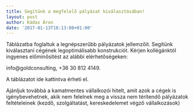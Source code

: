 ```yaml
---
title: Segítünk a megfelelő pályázat kiválasztásában!
layout: post
author: Kádas Áron
date: '2017-01-13T18:13:00+01:00'
---
```

Táblázatba foglaltuk a legnépszerűbb pályázatok jellemzőit. Segítünk kiválasztani cégének legoptimálisabb konstrukciót. Kérjen kollégánktól ingyenes előminősítést az alábbi elérhetőségeken:

info@goldconsulting, +36 30 812 4149.

A táblázatot ide kattintva érheti el.

Ajánljuk továbbá a kamatmentes vállalkozói hitelt, amit azok a cégek is igénybevehetnek, akik nem felelnek meg a vissza nem térítendő pályázatok feltételeinek (kezdő, szolgáltatást, kereskedelemet végző vállalkozások)